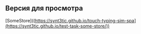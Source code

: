 ## Версия для просмотра
[SomeStore]((https://synt3tic.github.io/touch-typing-sim-spa](https://synt3tic.github.io/test-task-some-store/))
